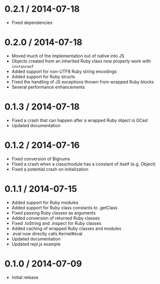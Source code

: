 0.2.1 / 2014-07-18
==================

 * Fixed dependencies

0.2.0 / 2014-07-18
==================

 * Moved much of the implementation out of native into JS
 * Objects created from an inherited Ruby class now properly work with
   `instanceof`
 * Added support for non-UTF8 Ruby string encodings
 * Added support for Ruby structs
 * Fixed the handling of JS exceptions thrown from wrapped Ruby blocks
 * Several performance enhancements

0.1.3 / 2014-07-18
==================
 
 * Fixed a crash that can happen after a wrapped Ruby object is GCed
 * Updated documentation

0.1.2 / 2014-07-16
==================

 * Fixed conversion of Bignums
 * FIxed a crash when a class/module has a constant of itself (e.g. Object)
 * Fixed a potential crash on initialization

0.1.1 / 2014-07-15
==================

 * Added support for Ruby modules
 * Added support for Ruby class constants to .getClass
 * Fixed passing Ruby classes as arguments
 * Added conversion of returned Ruby classes
 * Fixed .toString and .inspect for Ruby classes
 * Added caching of wrapped Ruby classes and modules
 * .eval now directly calls Kernel#eval
 * Updated documentation
 * Updated repl.js example

0.1.0 / 2014-07-09
==================

 * Initial release
